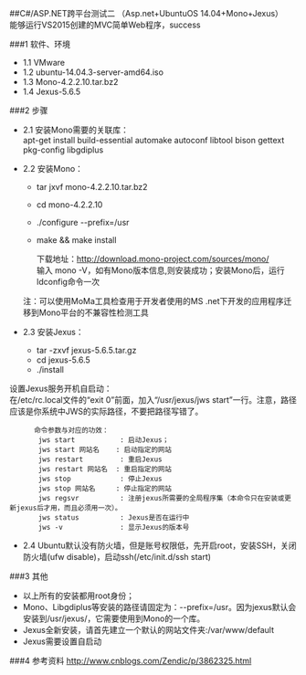 ##C#/ASP.NET跨平台测试二 （Asp.net+UbuntuOS 14.04+Mono+Jexus）     
能够运行VS2015创建的MVC简单Web程序，success

###1 软件、环境
* 1.1 VMware
* 1.2 ubuntu-14.04.3-server-amd64.iso
* 1.3 Mono-4.2.2.10.tar.bz2
* 1.4 Jexus-5.6.5
    

###2 步骤

* 2.1 安装Mono需要的关联库：   
        apt-get install build-essential automake autoconf libtool bison gettext pkg-config libgdiplus
        
*  2.2 安装Mono：   
	 *   tar jxvf mono-4.2.2.10.tar.bz2     
	 *  cd mono-4.2.2.10     
	 *  ./configure --prefix=/usr     
	 *  make && make install      
          
          下载地址：http://download.mono-project.com/sources/mono/    
          输入 mono -V，如有Mono版本信息,则安装成功；安装Mono后，运行ldconfig命令一次
          
    注：可以使用MoMa工具检查用于开发者使用的MS .net下开发的应用程序迁移到Mono平台的不兼容性检测工具
    
          
*  2.3 安装Jexus：
	 *   tar -zxvf jexus-5.6.5.tar.gz     
	 *   cd jexus-5.6.5    
	 *   ./install
          
          
设置Jexus服务开机自启动：    
            在/etc/rc.local文件的“exit 0”前面，加入“/usr/jexus/jws start”一行。注意，路径应该是你系统中JWS的实际路径，不要把路径写错了。

          
          命令参数与对应的功效：
           jws start           : 启动Jexus；
           jws start 网站名    : 启动指定的网站
           jws restart         : 重启Jexus
           jws restart 网站名  : 重启指定的网站
           jws stop            : 停止Jexus
           jws stop 网站名     : 停止指定的网站
           jws regsvr          : 注册jexus所需要的全局程序集（本命令只在安装或更新jexus后才用，而且必须用一次）。
           jws status          : Jexus是否在运行中
           jws -v              : 显示Jexus的版本号
           
*  2.4 Ubuntu默认没有防火墙，但是账号权限低，先开启root，安装SSH，关闭防火墙(ufw disable)，启动ssh(/etc/init.d/ssh start)
     
###3 其他
* 以上所有的安装都用root身份；
* Mono、Libgdiplus等安装的路径请固定为：--prefix=/usr。因为jexus默认会安装到/usr/jexus/，它需要使用到Mono的一个库。
* Jexus全新安装，请首先建立一个默认的网站文件夹:/var/www/default
* Jexus需要设置自启动
  
###4 参考资料
http://www.cnblogs.com/Zendic/p/3862325.html